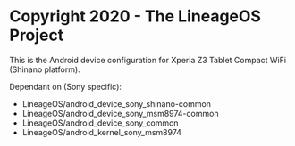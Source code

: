 Copyright 2020 - The LineageOS Project
======================================

This is the Android device configuration for Xperia Z3 Tablet Compact WiFi (Shinano platform).


Dependant on (Sony specific):
* LineageOS/android_device_sony_shinano-common
* LineageOS/android_device_sony_msm8974-common
* LineageOS/android_device_sony_common
* LineageOS/android_kernel_sony_msm8974
